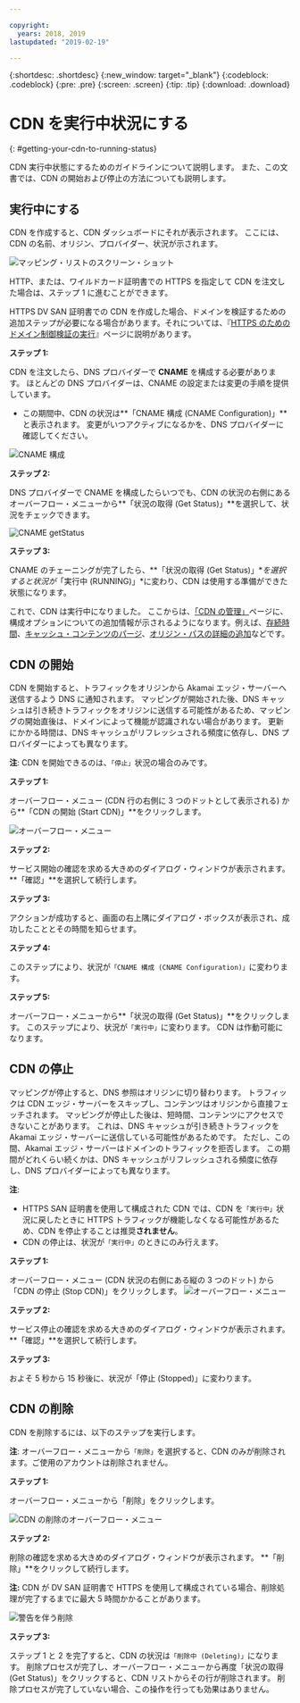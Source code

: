 ```yaml
---

copyright:
  years: 2018, 2019
lastupdated: "2019-02-19"

---
```


{:shortdesc: .shortdesc}
{:new_window: target="_blank"}
{:codeblock: .codeblock}
{:pre: .pre}
{:screen: .screen}
{:tip: .tip}
{:download: .download}

# CDN を実行中状況にする
{: #getting-your-cdn-to-running-status}

CDN 実行中状態にするためのガイドラインについて説明します。 また、この文書では、CDN の開始および停止の方法についても説明します。

## 実行中にする

CDN を作成すると、CDN ダッシュボードにそれが表示されます。 ここには、CDN の名前、オリジン、プロバイダー、状況が示されます。  

 ![マッピング・リストのスクリーン・ショット](images/mapping-list.png)


HTTP、または、ワイルドカード証明書での HTTPS を指定して CDN を注文した場合は、ステップ 1 に進むことができます。

HTTPS DV SAN 証明書での CDN を作成した場合、ドメインを検証するための追加ステップが必要になる場合があります。それについては、『[HTTPS のためのドメイン制御検証の実行](/docs/infrastructure/CDN/how-to-https.html#completing-domain-control-validation-for-https)』ページに説明があります。

**ステップ 1:**

CDN を注文したら、DNS プロバイダーで **CNAME** を構成する必要があります。 ほとんどの DNS プロバイダーは、CNAME の設定または変更の手順を提供しています。

   * この期間中、CDN の状況は**「CNAME 構成 (CNAME Configuration)」**と表示されます。 変更がいつアクティブになるかを、DNS プロバイダーに確認してください。

   ![CNAME 構成](images/cname-config.png)  

**ステップ 2:**

DNS プロバイダーで CNAME を構成したらいつでも、CDN の状況の右側にあるオーバーフロー・メニューから**「状況の取得 (Get Status)」**を選択して、状況をチェックできます。

  ![CNAME getStatus](images/cname-getstatus.png)  

**ステップ 3:**

CNAME のチェーニングが完了したら、**「状況の取得 (Get Status)」**を選択すると状況が*「実行中 (RUNNING)」*に変わり、CDN は使用する準備ができた状態になります。

これで、CDN は実行中になりました。 ここからは、[「CDN の管理」](/docs/infrastructure/CDN/how-to.html#manage-your-cdn)ページに、構成オプションについての追加情報が示されるようになります。例えば、[存続時間](/docs/infrastructure/CDN/how-to.html#setting-content-caching-time-using-time-to-live-)、[キャッシュ・コンテンツのパージ](/docs/infrastructure/CDN/how-to.html#purging-cached-content)、[オリジン・パスの詳細の追加](/docs/infrastructure/CDN/how-to.html#adding-origin-path-details)などです。

## CDN の開始

CDN を開始すると、トラフィックをオリジンから Akamai エッジ・サーバーへ送信するよう DNS に通知されます。 マッピングが開始された後、DNS キャッシュは引き続きトラフィックをオリジンに送信する可能性があるため、マッピングの開始直後は、ドメインによって機能が認識されない場合があります。 更新にかかる時間は、DNS キャッシュがリフレッシュされる頻度に依存し、DNS プロバイダーによっても異なります。

**注**: CDN を開始できるのは、`「停止」`状況の場合のみです。  

**ステップ 1:**

オーバーフロー・メニュー (CDN 行の右側に 3 つのドットとして表示される) から**「CDN の開始 (Start CDN)」**をクリックします。

  ![オーバーフロー・メニュー](images/start_cdn.png)

**ステップ 2:**

サービス開始の確認を求める大きめのダイアログ・ウィンドウが表示されます。 **「確認」**を選択して続行します。

**ステップ 3:**

アクションが成功すると、画面の右上隅にダイアログ・ボックスが表示され、成功したこととその時間を知らせます。

**ステップ 4:**

このステップにより、状況が`「CNAME 構成 (CNAME Configuration)」`に変わります。

**ステップ 5:**

オーバーフロー・メニューから**「状況の取得 (Get Status)」**をクリックします。 このステップにより、状況が`「実行中」`に変わります。 CDN は作動可能になります。

## CDN の停止

マッピングが停止すると、DNS 参照はオリジンに切り替わります。 トラフィックは CDN エッジ・サーバーをスキップし、コンテンツはオリジンから直接フェッチされます。 マッピングが停止した後は、短時間、コンテンツにアクセスできないことがあります。 これは、DNS キャッシュが引き続きトラフィックを Akamai エッジ・サーバーに送信している可能性があるためです。 ただし、この間、Akamai エッジ・サーバーはドメインのトラフィックを拒否します。 この期間がどれくらい続くかは、DNS キャッシュがリフレッシュされる頻度に依存し、DNS プロバイダーによっても異なります。

**注**: 
* HTTPS SAN 証明書を使用して構成された CDN では、CDN を`「実行中」`状況に戻したときに HTTPS トラフィックが機能しなくなる可能性があるため、CDN を停止することは推奨**されません**。 
* CDN の停止は、状況が`「実行中」`のときにのみ行えます。

**ステップ 1:**

オーバーフロー・メニュー (CDN 状況の右側にある縦の 3 つのドット) から「CDN の停止 (Stop CDN)」をクリックします。
 ![オーバーフロー・メニュー](images/stop_cdn.png)

**ステップ 2:**

サービス停止の確認を求める大きめのダイアログ・ウィンドウが表示されます。 **「確認」**を選択して続行します。

**ステップ 3:**

およそ 5 秒から 15 秒後に、状況が「停止 (Stopped)」に変わります。

## CDN の削除

CDN を削除するには、以下のステップを実行します。

**注**: オーバーフロー・メニューから`「削除」`を選択すると、CDN のみが削除されます。ご使用のアカウントは削除されません。

**ステップ 1:**

オーバーフロー・メニューから「削除」をクリックします。

 ![CDN の削除のオーバーフロー・メニュー](images/delete_cdn.png)

**ステップ 2:**

削除の確認を求める大きめのダイアログ・ウィンドウが表示されます。 **「削除」**をクリックして続行します。

**注:** CDN が DV SAN 証明書で HTTPS を使用して構成されている場合、削除処理が完了するまでに最大 5 時間かかることがあります。

  ![警告を伴う削除](images/delete-with-warning.png)

**ステップ 3:**

ステップ 1 と 2 を完了すると、CDN の状況は`「削除中 (Deleting)」`になります。 削除プロセスが完了し、オーバーフロー・メニューから再度「状況の取得 (Get Status)」をクリックすると、CDN リストからその行が削除されます。 削除プロセスが完了していない場合、この操作を行っても効果はありません。
